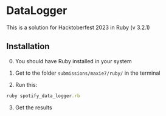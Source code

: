# DataLogger

This is a solution for Hacktoberfest 2023 in Ruby (v 3.2.1)

## Installation

0. You should have Ruby installed in your system

1. Get to the folder `submissions/maxie7/ruby/` in the terminal

2. Run this:

```ruby
ruby spotify_data_logger.rb
```

3. Get the results
